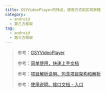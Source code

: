 ```yaml
---
title: GSYVideoPlayer的特点，使用方式和实现原理
category: 
  - android
  - 第三方框架
tag:
  - android
  - 第三方框架
---
```


> 参考：[GSYVideoPlayer](https://github.com/CarGuo/GSYVideoPlayer)
> 
> 参考：[简单使用，快速上手文档](https://github.com/CarGuo/GSYVideoPlayer/blob/master/doc/USE.md)
> 
> 参考：[项目解析说明、包含项目架构和解析](https://github.com/CarGuo/GSYVideoPlayer/blob/master/doc/GSYVIDEO_PLAYER_PROJECT_INFO.md)
> 
> 参考：[使用说明、接口文档 - 入口](https://github.com/CarGuo/GSYVideoPlayer/wiki)